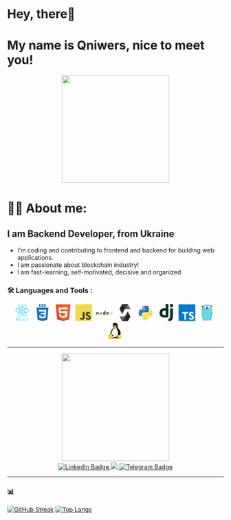 # Hey, there👋
# My name is Qniwers, nice to meet you!
<div align="center">
  <img src="https://64.media.tumblr.com/048ddef4ff373731a7e8e11452fcf0a7/tumblr_n54httDm0V1re72jio2_r2_1280.gifv" width="250" height="250" />
 </div>
<h1> 
  👩‍💻 About me:
</h1>
<h2>I am Backend Developer, from Ukraine</h2>
<ul>
    <li>I’m coding and contributing to frontend and backend for building web applications.</li>
    <li>I am passionate about blockchain industry!</li>
    <li>I am fast-learning, self-motivated, decisive and organized</li>
  </ul>
  
### :hammer_and_wrench: Languages and Tools :
<div align="center">
  <img src="https://github.com/devicons/devicon/blob/master/icons/react/react-original-wordmark.svg" title="React" alt="React" width="40" height="40"/>&nbsp;
  <img src="https://github.com/devicons/devicon/blob/master/icons/css3/css3-plain-wordmark.svg"  title="CSS3" alt="CSS" width="40" height="40"/>&nbsp;
  <img src="https://github.com/devicons/devicon/blob/master/icons/html5/html5-original.svg" title="HTML5" alt="HTML" width="40" height="40"/>&nbsp;
  <img src="https://github.com/devicons/devicon/blob/master/icons/javascript/javascript-original.svg" title="JavaScript" alt="JavaScript" width="40" height="40"/>&nbsp;
  <img src="https://github.com/devicons/devicon/blob/master/icons/nodejs/nodejs-original-wordmark.svg" title="NodeJS" alt="NodeJS" width="40" height="40"/>&nbsp;
 <img src="https://github.com/devicons/devicon/blob/master/icons/solidity/solidity-original.svg"      title="Solidity" alt="Solidity" width="40" height="40"/>&nbsp;
  <img src="https://github.com/devicons/devicon/blob/master/icons/python/python-original.svg" title="Python" alt="Python" width="40" height="40" />&nbsp;
  <img src="https://github.com/devicons/devicon/blob/master/icons/django/django-plain.svg" title="Django" alt="Django" width="40" height="40" />&nbsp;
  <img src="https://github.com/devicons/devicon/blob/master/icons/typescript/typescript-plain.svg" title="typescript" alt="typescript" width="40" height="40" />&nbsp;
  <img src="https://github.com/devicons/devicon/blob/master/icons/go/go-original.svg" title="go" alt="go" width="40" height="40" />&nbsp;
  <img src="https://github.com/devicons/devicon/blob/master/icons/linux/linux-original.svg" title="linux" alt="linux" width="40" height="40" />&nbsp;
</div>
                                                                                                                                                   
  
--------------------------------------------------------
<div id="header" align="center">
  <img src="https://user-images.githubusercontent.com/73220736/199696203-5b063f9d-6817-4520-82eb-624e6c730532.gif" width="250" height="250"/> 
</div>
<div id="badges" align="center">
  <a href="https://www.linkedin.com/in/oleksandr-matviienko-4a7b16248"/>
  <img src="https://img.shields.io/badge/LinkedIn-blue?style=for-the-badge&logo=linkedin&logoColor=white" alt="LinkedIn Badge"/>
  </a>
  <a href="https://mail.google.com/mail/u/1/?view=cm&fs=1&to=qniwwwersss@gmail.com&tf=1">
    <img src="https://img.shields.io/badge/qniwwwersss@gmail.com-blueviolet?style=for-the-badge&logo=gmail&logoColor=white" />  
</a>
  <a href="https://telegram.me/usioa">
    <img src="https://img.shields.io/badge/@usioa-blue?style=for-the-badge&logo=telegram&logoColor=white" alt="Telegram Badge" />
  </a>
</div>

---
### 📊 
[![GitHub Streak](http://github-readme-streak-stats.herokuapp.com?user=werniq&theme=dark&background=000000)](https://git.io/streak-stats)
[![Top Langs](https://github-readme-stats.vercel.app/api/top-langs/?username=werniq&layout=compact&theme=vision-friendly-dark)](https://github.com/werniq/github-readme-stats)

